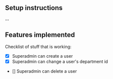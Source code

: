 ## Setup instructions
--
## Features implemented
Checklist of stuff that is working:
- [x] Superadmin can create a user
- [X] Superadmin can change a user's department id
- [] Superadmin can delete a user
